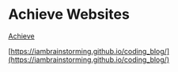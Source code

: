 # Achieve Websites

[Achieve](https://evidence.probiquery.now.sh/)


[https://iambrainstorming.github.io/coding_blog/](https://iambrainstorming.github.io/coding_blog/)